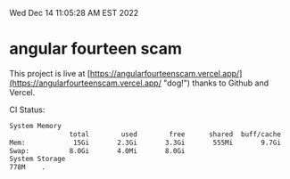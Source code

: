 Wed Dec 14 11:05:28 AM EST 2022

# angular fourteen scam


This project is live at [https://angularfourteenscam.vercel.app/](https://angularfourteenscam.vercel.app/ "dog!") thanks to Github and Vercel.

CI Status: 

```bash
System Memory
               total        used        free      shared  buff/cache   available
Mem:            15Gi       2.3Gi       3.3Gi       555Mi       9.7Gi        12Gi
Swap:          8.0Gi       4.0Mi       8.0Gi
System Storage
778M	.
```
